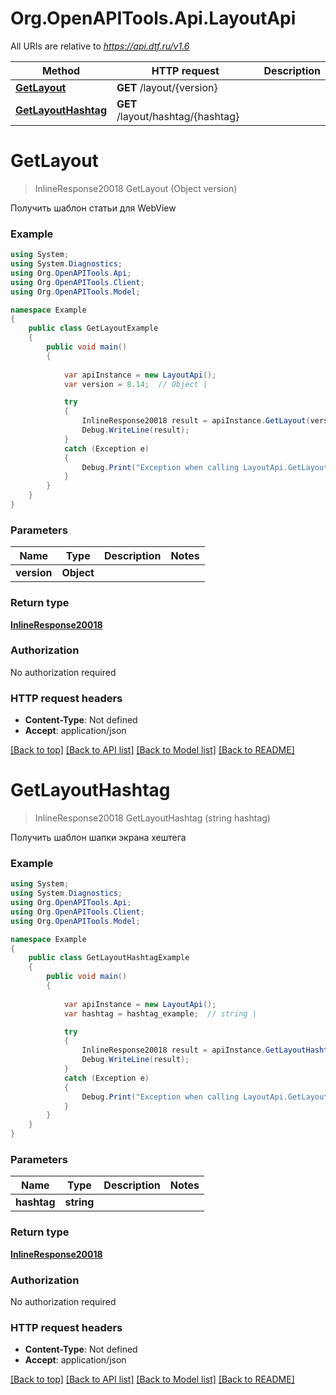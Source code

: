 # Org.OpenAPITools.Api.LayoutApi

All URIs are relative to *https://api.dtf.ru/v1.6*

Method | HTTP request | Description
------------- | ------------- | -------------
[**GetLayout**](LayoutApi.md#getlayout) | **GET** /layout/{version} | 
[**GetLayoutHashtag**](LayoutApi.md#getlayouthashtag) | **GET** /layout/hashtag/{hashtag} | 


<a name="getlayout"></a>
# **GetLayout**
> InlineResponse20018 GetLayout (Object version)



Получить шаблон статьи для WebView

### Example
```csharp
using System;
using System.Diagnostics;
using Org.OpenAPITools.Api;
using Org.OpenAPITools.Client;
using Org.OpenAPITools.Model;

namespace Example
{
    public class GetLayoutExample
    {
        public void main()
        {
            
            var apiInstance = new LayoutApi();
            var version = 8.14;  // Object | 

            try
            {
                InlineResponse20018 result = apiInstance.GetLayout(version);
                Debug.WriteLine(result);
            }
            catch (Exception e)
            {
                Debug.Print("Exception when calling LayoutApi.GetLayout: " + e.Message );
            }
        }
    }
}
```

### Parameters

Name | Type | Description  | Notes
------------- | ------------- | ------------- | -------------
 **version** | **Object**|  | 

### Return type

[**InlineResponse20018**](InlineResponse20018.md)

### Authorization

No authorization required

### HTTP request headers

 - **Content-Type**: Not defined
 - **Accept**: application/json

[[Back to top]](#) [[Back to API list]](../README.md#documentation-for-api-endpoints) [[Back to Model list]](../README.md#documentation-for-models) [[Back to README]](../README.md)

<a name="getlayouthashtag"></a>
# **GetLayoutHashtag**
> InlineResponse20018 GetLayoutHashtag (string hashtag)



Получить шаблон шапки экрана хештега

### Example
```csharp
using System;
using System.Diagnostics;
using Org.OpenAPITools.Api;
using Org.OpenAPITools.Client;
using Org.OpenAPITools.Model;

namespace Example
{
    public class GetLayoutHashtagExample
    {
        public void main()
        {
            
            var apiInstance = new LayoutApi();
            var hashtag = hashtag_example;  // string | 

            try
            {
                InlineResponse20018 result = apiInstance.GetLayoutHashtag(hashtag);
                Debug.WriteLine(result);
            }
            catch (Exception e)
            {
                Debug.Print("Exception when calling LayoutApi.GetLayoutHashtag: " + e.Message );
            }
        }
    }
}
```

### Parameters

Name | Type | Description  | Notes
------------- | ------------- | ------------- | -------------
 **hashtag** | **string**|  | 

### Return type

[**InlineResponse20018**](InlineResponse20018.md)

### Authorization

No authorization required

### HTTP request headers

 - **Content-Type**: Not defined
 - **Accept**: application/json

[[Back to top]](#) [[Back to API list]](../README.md#documentation-for-api-endpoints) [[Back to Model list]](../README.md#documentation-for-models) [[Back to README]](../README.md)


